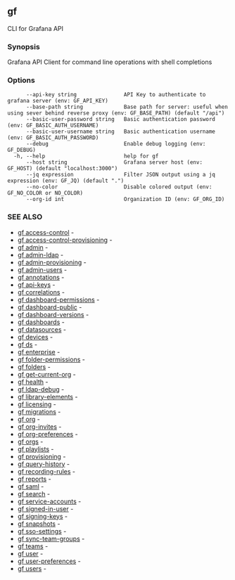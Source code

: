 ## gf

CLI for Grafana API

### Synopsis

Grafana API Client for command line operations with shell completions

### Options

```
      --api-key string               API Key to authenticate to grafana server (env: GF_API_KEY)
      --base-path string             Base path for server: useful when using sever behind reverse proxy (env: GF_BASE_PATH) (default "/api")
      --basic-user-password string   Basic authentication password (env: GF_BASIC_AUTH_USERNAME)
      --basic-user-username string   Basic authentication username (env: GF_BASIC_AUTH_PASSWORD)
      --debug                        Enable debug logging (env: GF_DEBUG)
  -h, --help                         help for gf
      --host string                  Grafana server host (env: GF_HOST) (default "localhost:3000")
      --jq expression                Filter JSON output using a jq expression (env: GF_JQ) (default ".")
      --no-color                     Disable colored output (env: GF_NO_COLOR or NO_COLOR)
      --org-id int                   Organization ID (env: GF_ORG_ID)
```

### SEE ALSO

* [gf access-control](gf_access-control.md)	 - 
* [gf access-control-provisioning](gf_access-control-provisioning.md)	 - 
* [gf admin](gf_admin.md)	 - 
* [gf admin-ldap](gf_admin-ldap.md)	 - 
* [gf admin-provisioning](gf_admin-provisioning.md)	 - 
* [gf admin-users](gf_admin-users.md)	 - 
* [gf annotations](gf_annotations.md)	 - 
* [gf api-keys](gf_api-keys.md)	 - 
* [gf correlations](gf_correlations.md)	 - 
* [gf dashboard-permissions](gf_dashboard-permissions.md)	 - 
* [gf dashboard-public](gf_dashboard-public.md)	 - 
* [gf dashboard-versions](gf_dashboard-versions.md)	 - 
* [gf dashboards](gf_dashboards.md)	 - 
* [gf datasources](gf_datasources.md)	 - 
* [gf devices](gf_devices.md)	 - 
* [gf ds](gf_ds.md)	 - 
* [gf enterprise](gf_enterprise.md)	 - 
* [gf folder-permissions](gf_folder-permissions.md)	 - 
* [gf folders](gf_folders.md)	 - 
* [gf get-current-org](gf_get-current-org.md)	 - 
* [gf health](gf_health.md)	 - 
* [gf ldap-debug](gf_ldap-debug.md)	 - 
* [gf library-elements](gf_library-elements.md)	 - 
* [gf licensing](gf_licensing.md)	 - 
* [gf migrations](gf_migrations.md)	 - 
* [gf org](gf_org.md)	 - 
* [gf org-invites](gf_org-invites.md)	 - 
* [gf org-preferences](gf_org-preferences.md)	 - 
* [gf orgs](gf_orgs.md)	 - 
* [gf playlists](gf_playlists.md)	 - 
* [gf provisioning](gf_provisioning.md)	 - 
* [gf query-history](gf_query-history.md)	 - 
* [gf recording-rules](gf_recording-rules.md)	 - 
* [gf reports](gf_reports.md)	 - 
* [gf saml](gf_saml.md)	 - 
* [gf search](gf_search.md)	 - 
* [gf service-accounts](gf_service-accounts.md)	 - 
* [gf signed-in-user](gf_signed-in-user.md)	 - 
* [gf signing-keys](gf_signing-keys.md)	 - 
* [gf snapshots](gf_snapshots.md)	 - 
* [gf sso-settings](gf_sso-settings.md)	 - 
* [gf sync-team-groups](gf_sync-team-groups.md)	 - 
* [gf teams](gf_teams.md)	 - 
* [gf user](gf_user.md)	 - 
* [gf user-preferences](gf_user-preferences.md)	 - 
* [gf users](gf_users.md)	 - 

